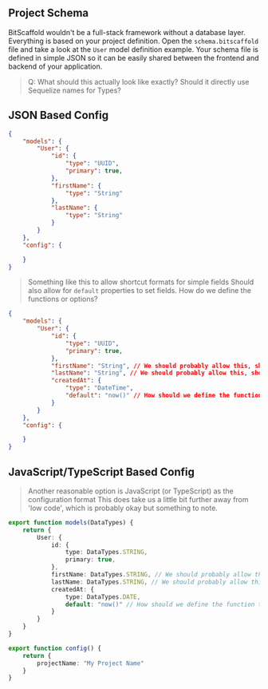 ## Project Schema

BitScaffold wouldn't be a full-stack framework without a database layer. Everything is based on your project definition. Open the `schema.bitscaffold` file and take a look at the `User` model definition example. Your schema file is defined in simple JSON so it can be easily shared between the frontend and backend of your application.


> Q: What should this actually look like exactly? Should it directly use Sequelize names for Types? 

## JSON Based Config

```json
{
    "models": {
        "User": {
            "id": {
                "type": "UUID",
                "primary": true,
            },
            "firstName": {
                "type": "String"
            },
            "lastName": {
                "type": "String"
            }
        }
    },
    "config": {

    }
}
```

> Something like this to allow shortcut formats for simple fields
> Should also allow for `default` properties to set fields. How do we define the functions or options?
```json
{
    "models": {
        "User": {
            "id": {
                "type": "UUID",
                "primary": true,
            },
            "firstName": "String", // We should probably allow this, shortcut format
            "lastName": "String", // We should probably allow this, shortcut format
            "createdAt": {
                "type": "DateTime",
                "default": "now()" // How should we define the function to run `new Date()` at create time...
            }
        }
    },
    "config": {

    }
}
```

## JavaScript/TypeScript Based Config

> Another reasonable option is JavaScript (or TypeScript) as the configuration format
> This does take us a little bit further away from 'low code', which is probably okay but something to note.

```typescript
export function models(DataTypes) {
    return {
        User: {
            id: {
                type: DataTypes.STRING,
                primary: true,
            },
            firstName: DataTypes.STRING, // We should probably allow this, shortcut format
            lastName: DataTypes.STRING, // We should probably allow this, shortcut format
            createdAt: {
                type: DataTypes.DATE,
                default: "now()" // How should we define the function to run `new Date()` at create time...
            }
        }
    }
}

export function config() {
    return {
        projectName: "My Project Name"
    }
}
```
